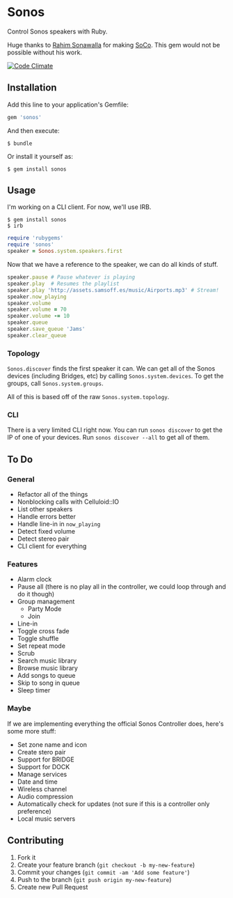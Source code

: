 # Sonos

Control Sonos speakers with Ruby.

Huge thanks to [Rahim Sonawalla](https://github.com/rahims) for making [SoCo](https://github.com/rahims/SoCo). This gem would not be possible without his work.

[![Code Climate](https://codeclimate.com/badge.png)](https://codeclimate.com/github/soffes/sonos)

## Installation

Add this line to your application's Gemfile:

``` ruby
gem 'sonos'
```

And then execute:

``` shell
$ bundle
```

Or install it yourself as:

``` shell
$ gem install sonos
```

## Usage

I'm working on a CLI client. For now, we'll use IRB.

``` shell
$ gem install sonos
$ irb
```

``` ruby
require 'rubygems'
require 'sonos'
speaker = Sonos.system.speakers.first
```

Now that we have a reference to the speaker, we can do all kinds of stuff.

``` ruby
speaker.pause # Pause whatever is playing
speaker.play  # Resumes the playlist
speaker.play 'http://assets.samsoff.es/music/Airports.mp3' # Stream!
speaker.now_playing
speaker.volume
speaker.volume = 70
speaker.volume -= 10
speaker.queue
speaker.save_queue 'Jams'
speaker.clear_queue
```

### Topology

`Sonos.discover` finds the first speaker it can. We can get all of the Sonos devices (including Bridges, etc) by calling `Sonos.system.devices`. To get the groups, call `Sonos.system.groups`.

All of this is based off of the raw `Sonos.system.topology`.

### CLI

There is a very limited CLI right now. You can run `sonos discover` to get the IP of one of your devices. Run `sonos discover --all` to get all of them.

## To Do

### General

* Refactor all of the things
* Nonblocking calls with Celluloid::IO
* List other speakers
* Handle errors better
* Handle line-in in `now_playing`
* Detect fixed volume
* Detect stereo pair
* CLI client for everything

### Features

* Alarm clock
* Pause all (there is no play all in the controller, we could loop through and do it though)
* Group management
    * Party Mode
    * Join
* Line-in
* Toggle cross fade
* Toggle shuffle
* Set repeat mode
* Scrub
* Search music library
* Browse music library
* Add songs to queue
* Skip to song in queue
* Sleep timer

### Maybe

If we are implementing everything the official Sonos Controller does, here's some more stuff:

* Set zone name and icon
* Create stero pair
* Support for BRIDGE
* Support for DOCK
* Manage services
* Date and time
* Wireless channel
* Audio compression
* Automatically check for updates (not sure if this is a controller only preference)
* Local music servers

## Contributing

1. Fork it
2. Create your feature branch (`git checkout -b my-new-feature`)
3. Commit your changes (`git commit -am 'Add some feature'`)
4. Push to the branch (`git push origin my-new-feature`)
5. Create new Pull Request
